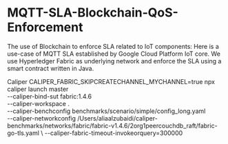 # MQTT-SLA-Blockchain-QoS-Enforcement
The use of Blockchain to enforce SLA related to IoT components: Here is a use-case of MQTT SLA established by Google Cloud Platform IoT core. We use Hyperledger Fabric as underlying network and enforce the SLA using a smart contract written in Java.

Caliper
CALIPER_FABRIC_SKIPCREATECHANNEL_MYCHANNEL=true
npx caliper launch master \
    --caliper-bind-sut fabric:1.4.6 \
    --caliper-workspace . \
    --caliper-benchconfig benchmarks/scenario/simple/config_long.yaml \
    --caliper-networkconfig /Users/aliaalzubaidi/caliper-benchmarks/networks/fabric/fabric-v1.4.6/2org1peercouchdb_raft/fabric-go-tls.yaml \ 
    --caliper-fabric-timeout-invokeorquery=300000
